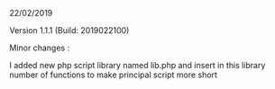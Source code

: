 22/02/2019

Version 1.1.1 (Build: 2019022100)

Minor changes : 

I added new php script library named lib.php and insert in this library number of functions to make principal script more short
